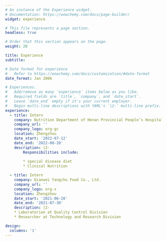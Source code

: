 ```yaml
---
# An instance of the Experience widget.
# Documentation: https://wowchemy.com/docs/page-builder/
widget: experience

# This file represents a page section.
headless: true

# Order that this section appears on the page.
weight: 20

title: Experience
subtitle:

# Date format for experience
#   Refer to https://wowchemy.com/docs/customization/#date-format
date_format: Jan 2006

# Experiences.
#   Add/remove as many `experience` items below as you like.
#   Required fields are `title`, `company`, and `date_start`.
#   Leave `date_end` empty if it's your current employer.
#   Begin multi-line descriptions with YAML's `|2-` multi-line prefix.
experience:
  - title: Intern
    company: Nutrition Department of Henan Provincial People’s Hospital
    company_url: ''
    company_logo: org-gc
    location: Zhengzhou
    date_start: '2022-07-12'
    date_end: '2022-08-20'
    description: |2-
        Responsibilities include:
        
        * special disease diet
        * Clinical Nutrition

  - title: Intern
    company: Qianwei Yangchu Food Co., Ltd.
    company_url: ''
    company_logo: org-x
    location: Zhengzhou
    date_start: '2021-06-20'
    date_end: '2021-07-30'
    description: |2-
    * Laboratorian at Quality Control Division 
    * Researcher at Technology and Research Division

design:
  columns: '1'
---
```

